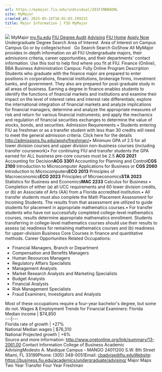 ```yaml
---
url: https://mymajor.fiu.edu/individual/201FINBBAONL
site: MyMajor
crawled_at: 2025-05-16T16:01:03.199215
title: Major Information | FIU MyMajor
---
```


![](https://mymajor.fiu.edu/assets/logo-T4VPR2BI.png)
MyMajor
[my.fiu.edu](https://my.fiu.edu/)
[FIU Degree Audit](https://dasa.fiu.edu/all-departments/advising/panther-success-hub/panther-degree-audit/)
[Advising](https://advising.fiu.edu)
[FIU Home](https://www.fiu.edu/)
[Apply Now](https://admissions.fiu.edu/)
Undergraduate Degree Search
Area of Interest
​
Area of Interest
on
Campus
​
Campus
Go
or by college/school
​
​
Go
Search
Search
GoShow All
MyMajor provides in-depth information on all FIU Undergraduate majors, their admissions criteria, career opportunities, and their departments' contact information. Use this tool to help find where you fit at FIU.
Finance (Online),
BBA
Business Administration
Campus:
Fully Online
Program Description
Students who graduate with the finance major are prepared to enter positions in corporations, financial institutions, brokerage firms, investment banks, and government. They also are prepared for post-graduate study in all areas of business. Earning a degree in finance enables students to identify the functions of financial markets and institutions and examine their impact on the level of interest rates and interest rate differentials; explore the international integration of financial markets and analyze implications for financial managers; determine and analyze the appropriate measures of risk and return for various financial instruments; and apply the mechanics and regulation of financial securities exchanges to determine the value of stocks, bonds, and securities.
Admission Requirements
• Students entering FIU as freshman or as a transfer student with less than 30 credits will need to meet the general admission criteria. Click here for the details <http://admissions.fiu.edu/apply/freshman/>• Minimum GPA of 2.5 for all lower division courses and upper division non-business courses (including transfer coursework)• For continuing FIU and transfer students the GPA earned for ALL business pre-core courses must be 2.5
**ACG 2021** Accounting for Decision**ACG 3301** Accounting for Planning and Control**CGS 2100** Introduction to Microcomputer Applications for Business or **CGS 2060** Introduction to Microcomputers**ECO 2013** Principles of Macroeconomics**ECO 2023** Principles of Microeconomics**STA 2023** Statistics for Business and Economics**MAC 2233** Calculus for Business
• Completion of either (a) all UCC requirements and 60 lower division credits, or (b) an Associate of Arts (AA) from a Florida accredited institution.• All transfer students must also complete the Math Placement Assessment for Incoming Students. The results from that assessment are utilized to guide students for placement in appropriate mathematics courses.• For transfer students who have not successfully completed college-level mathematics courses, results determine appropriate mathematics enrollment. Students transferring in college-level mathematics courses should use their results to assess (a) readiness for remaining mathematics courses and (b) readiness for upper-division Business Core Courses in finance and quantitative methods.
Career Opportunities
Related Occupations:
  * Financial Managers, Branch or Department
  * Compensation and Benefits Managers
  * Human Resources Managers
  * Regulatory Affairs Specialists
  * Management Analysts
  * Market Research Analysts and Marketing Specialists
  * Budget Analysts
  * Financial Analysts
  * Risk Management Specialists
  * Fraud Examiners, Investigators and Analysts


Most of these occupations require a four-year bachelor's degree, but some do not.
Wages & Employment Trends for Financial Examiners:
Florida Median income | $74,850  
---|---  
Florida rate of growth | +27%  
National Median wages | $76,310  
National Projected growth | +6%  
Source and more information: <http://www.onetonline.org/link/summary/13-2061.00>
Contact Information
College of Business Academic AdvisingModesto A. Maidique Campus - MANGO 24011200 S.W. 8th Street Miami, FL 33199Phone: (305) 348-0051Email: cbadvise@fiu.eduWebsite: <https://business.fiu.edu/academics/undergraduate/advising/>
Major Maps
Two Year Transfer
Four Year Freshman
